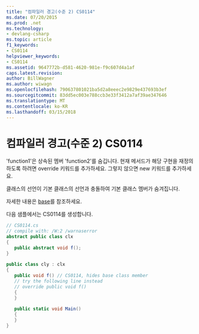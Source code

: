 ```yaml
---
title: "컴파일러 경고(수준 2) CS0114"
ms.date: 07/20/2015
ms.prod: .net
ms.technology:
- devlang-csharp
ms.topic: article
f1_keywords:
- CS0114
helpviewer_keywords:
- CS0114
ms.assetid: 9647772b-d581-4620-981e-f9c607d4a1af
caps.latest.revision: 
author: BillWagner
ms.author: wiwagn
ms.openlocfilehash: 790637801021ba5d2a8eeec2e9829e437693b3ef
ms.sourcegitcommit: 83dd5ec003e788ccb3e33f3412a7af39ae347646
ms.translationtype: MT
ms.contentlocale: ko-KR
ms.lasthandoff: 03/15/2018
---
```

# <a name="compiler-warning-level-2-cs0114"></a>컴파일러 경고(수준 2) CS0114
'function1'은 상속된 멤버 'function2'를 숨깁니다. 현재 메서드가 해당 구현을 재정의하도록 하려면 override 키워드를 추가하세요. 그렇지 않으면 new 키워드를 추가하세요.  
  
 클래스의 선언이 기본 클래스의 선언과 충돌하여 기본 클래스 멤버가 숨겨집니다.  
  
 자세한 내용은 [base](../../csharp/language-reference/keywords/base.md)를 참조하세요.  
  
 다음 샘플에서는 CS0114를 생성합니다.  
  
```csharp  
// CS0114.cs  
// compile with: /W:2 /warnaserror  
abstract public class clx  
{  
   public abstract void f();  
}  
  
public class cly : clx  
{  
   public void f() // CS0114, hides base class member  
   // try the following line instead  
   // override public void f()  
   {  
   }  
  
   public static void Main()  
   {  
   }  
}  
```
